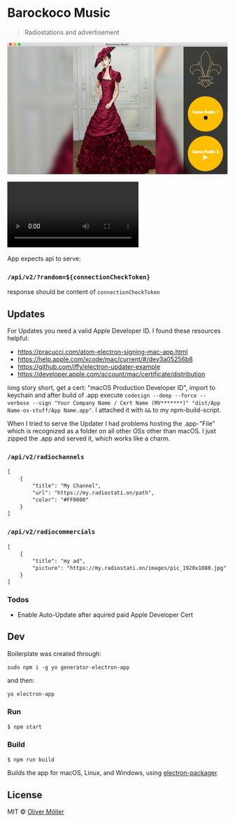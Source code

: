 # Barockoco Music

> Radiostations and advertisement

![Sample](./sample-image.png)

![Showcase](./Kapture.mp4)

App expects api to serve:

### `/api/v2/?random=${connectionCheckToken}`
response should be content of `connectionCheckToken`

## Updates
For Updates you need a valid Apple Developer ID. I found these resources helpful:
- https://pracucci.com/atom-electron-signing-mac-app.html
- https://help.apple.com/xcode/mac/current/#/dev3a05256b8
- https://github.com/iffy/electron-updater-example
- https://developer.apple.com/account/mac/certificate/distribution 

long story short, get a cert: "macOS Production Developer ID", import to keychain and after build of .app execute `codesign --deep --force --verbose --sign "Your Company Name / Cert Name (MV*******)" "dist/App Name-os-stuff/App Name.app"`.
I attached it with `&&` to my npm-build-script.

When I tried to serve the Updater I had problems hosting the .app-"File" which is recognized as a folder on all other OSs other than macOS. I just zipped the .app and served it, which works like a charm.
 
### `/api/v2/radiochannels`

```
[
	{
		"title": "My Channel",
		"url": "https://my.radiostati.on/path",
		"color": "#FF0000"
	}
]
```

### `/api/v2/radiocommercials`

```
[
	{
		"title": "my ad",
		"picture": "https://my.radiostati.on/images/pic_1920x1080.jpg"
	}
]
```

### Todos
- Enable Auto-Update after aquired paid Apple Developer Cert

## Dev

Boilerplate was created through:
 
```
sudo npm i -g yo generator-electron-app
```

and then:

```
yo electron-app
```

### Run

```
$ npm start
```

### Build

```
$ npm run build
```

Builds the app for macOS, Linux, and Windows, using [electron-packager](https://github.com/electron-userland/electron-packager).


## License

MIT © [Oliver Möller](https://github.com/phenyll)

